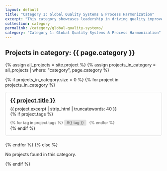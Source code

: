 ```yaml
---
layout: default
title: "Category 1: Global Quality Systems & Process Harmonization"
excerpt: "This category showcases leadership in driving quality improvements across global standards and harmonizing international processes to enhance efficiency and compliance."
collection: category
permalink: /category/global-quality-systems/
category: "Category 1: Global Quality Systems & Process Harmonization"
---
```


<h2>Projects in category: {{ page.category }}</h2>

<style>
  .project-item {
    border-left: 5px solid #2a7ae2;
    border: 1px solid #ddd;
    background: #fefefe;
    padding: 15px;
    margin-bottom: 20px;
    border-radius: 6px;
  }
  .project-title {
    font-weight: 700;
    font-size: 1.3em;
    margin-bottom: 8px;
  }
  .project-tags {
    margin-top: 10px;
    font-size: 0.9em;
    color: #555;
  }
  .project-tags span {
    background-color: #e3e3e3;
    border-radius: 3px;
    padding: 2px 8px;
    margin-right: 6px;
    display: inline-block;
  }
</style>

{% assign all_projects = site.project %}
{% assign projects_in_category = all_projects | where: "category", page.category %}

{% if projects_in_category.size > 0 %}
  {% for project in projects_in_category %}
    <div class="project-item">
      <div class="project-title">
        <a href="{{ project.url | relative_url }}">{{ project.title }}</a>
      </div>
      <div class="project-excerpt">
        {{ project.excerpt | strip_html | truncatewords: 40 }}
      </div>
      {% if project.tags %}
        <div class="project-tags">
          {% for tag in project.tags %}
            <span>#{{ tag }}</span>
          {% endfor %}
        </div>
      {% endif %}
    </div>
  {% endfor %}
{% else %}
  <p>No projects found in this category.</p>
{% endif %}
